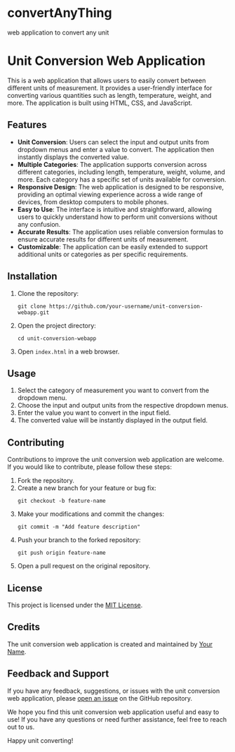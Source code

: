 # convertAnyThing
web application to convert any unit
# Unit Conversion Web Application

This is a web application that allows users to easily convert between different units of measurement. It provides a user-friendly interface for converting various quantities such as length, temperature, weight, and more. The application is built using HTML, CSS, and JavaScript.

## Features

- **Unit Conversion**: Users can select the input and output units from dropdown menus and enter a value to convert. The application then instantly displays the converted value.
- **Multiple Categories**: The application supports conversion across different categories, including length, temperature, weight, volume, and more. Each category has a specific set of units available for conversion.
- **Responsive Design**: The web application is designed to be responsive, providing an optimal viewing experience across a wide range of devices, from desktop computers to mobile phones.
- **Easy to Use**: The interface is intuitive and straightforward, allowing users to quickly understand how to perform unit conversions without any confusion.
- **Accurate Results**: The application uses reliable conversion formulas to ensure accurate results for different units of measurement.
- **Customizable**: The application can be easily extended to support additional units or categories as per specific requirements.

## Installation

1. Clone the repository:
   ```
   git clone https://github.com/your-username/unit-conversion-webapp.git
   ```

2. Open the project directory:
   ```
   cd unit-conversion-webapp
   ```

3. Open `index.html` in a web browser.

## Usage

1. Select the category of measurement you want to convert from the dropdown menu.
2. Choose the input and output units from the respective dropdown menus.
3. Enter the value you want to convert in the input field.
4. The converted value will be instantly displayed in the output field.

## Contributing

Contributions to improve the unit conversion web application are welcome. If you would like to contribute, please follow these steps:

1. Fork the repository.
2. Create a new branch for your feature or bug fix:
   ```
   git checkout -b feature-name
   ```
3. Make your modifications and commit the changes:
   ```
   git commit -m "Add feature description" 
   ```
4. Push your branch to the forked repository:
   ```
   git push origin feature-name
   ```
5. Open a pull request on the original repository.

## License

This project is licensed under the [MIT License](LICENSE).

## Credits

The unit conversion web application is created and maintained by [Your Name](https://github.com/your-username).

## Feedback and Support

If you have any feedback, suggestions, or issues with the unit conversion web application, please [open an issue](https://github.com/your-username/unit-conversion-webapp/issues) on the GitHub repository.

We hope you find this unit conversion web application useful and easy to use! If you have any questions or need further assistance, feel free to reach out to us.

Happy unit converting!
